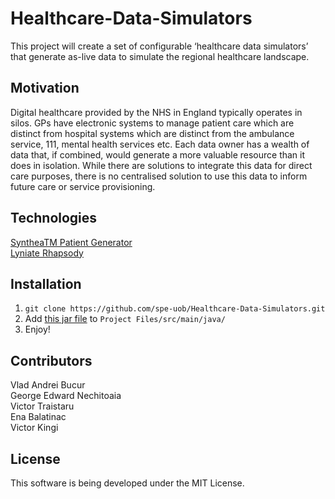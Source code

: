 # Healthcare-Data-Simulators
This project will create a set of configurable ‘healthcare data simulators’ that generate as-live data
to simulate the regional healthcare landscape.

## Motivation
Digital healthcare provided by the NHS in England typically operates in silos. GPs have electronic systems to manage patient care which are distinct from hospital systems which are distinct from the ambulance service, 111, mental health services etc. Each data owner has a wealth of data that, if combined, would generate a more valuable resource than it does in isolation. While there are solutions to integrate this data for direct care purposes, there is no centralised solution to use this data to inform future care or service provisioning.

## Technologies
[SyntheaTM Patient Generator](https://github.com/synthetichealth/synthea)   
[Lyniate Rhapsody](https://www.lyniate.com/rhapsody/)

## Installation
1. `git clone https://github.com/spe-uob/Healthcare-Data-Simulators.git`
2. Add [this jar file](https://github.com/synthetichealth/synthea/releases/download/master-branch-latest/synthea-with-dependencies.jar)  to `Project Files/src/main/java/`
3. Enjoy!

## Contributors
Vlad Andrei Bucur  
George Edward Nechitoaia  
Victor Traistaru  
Ena Balatinac  
Victor Kingi

## License
This software is being developed under the MIT License.
